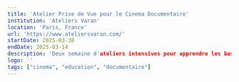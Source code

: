 ```yaml
---
title: 'Atelier Prise de Vue pour le Cinema Documentaire'
institution: 'Ateliers Varan'
location: 'Paris, France'
url: 'https://www.ateliersvaran.com/'
startDate: 2025-03-30
endDate: 2025-03-14
description: 'Deux semaine d'ateliers intensives pour apprendre les bases du metier operateur de camera dans le cadre du cinema documentaire'
logo: ''
tags: ["cinema", "education", "documentaire"]
---
```

